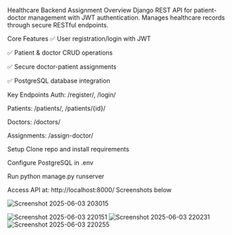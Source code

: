 Healthcare Backend Assignment
Overview
Django REST API for patient-doctor management with JWT authentication. Manages healthcare records through secure RESTful endpoints.

Core Features
✅ User registration/login with JWT

✅ Patient & doctor CRUD operations

✅ Secure doctor-patient assignments

✅ PostgreSQL database integration

Key Endpoints
Auth: /register/, /login/

Patients: /patients/, /patients/{id}/

Doctors: /doctors/

Assignments: /assign-doctor/

Setup
Clone repo and install requirements

Configure PostgreSQL in .env

Run python manage.py runserver

Access API at: http://localhost:8000/
Screenshots below 

![Screenshot 2025-06-03 203015](https://github.com/user-attachments/assets/37284261-876d-493f-893e-2b10f7f53abc)

![Screenshot 2025-06-03 220151](https://github.com/user-attachments/assets/3fd387e7-d08d-42c1-a99d-37a8bd76d975)
![Screenshot 2025-06-03 220231](https://github.com/user-attachments/assets/ae01745a-56ec-4230-8ade-01009ef2e303)
![Screenshot 2025-06-03 220255](https://github.com/user-attachments/assets/13fdfbcb-ac1f-49e5-84ae-44e768802d40)
